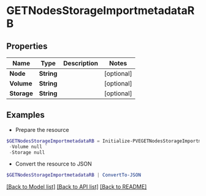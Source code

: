# GETNodesStorageImportmetadataRB
## Properties

Name | Type | Description | Notes
------------ | ------------- | ------------- | -------------
**Node** | **String** |  | [optional] 
**Volume** | **String** |  | [optional] 
**Storage** | **String** |  | [optional] 

## Examples

- Prepare the resource
```powershell
$GETNodesStorageImportmetadataRB = Initialize-PVEGETNodesStorageImportmetadataRB  -Node null `
 -Volume null `
 -Storage null
```

- Convert the resource to JSON
```powershell
$GETNodesStorageImportmetadataRB | ConvertTo-JSON
```

[[Back to Model list]](../README.md#documentation-for-models) [[Back to API list]](../README.md#documentation-for-api-endpoints) [[Back to README]](../README.md)

